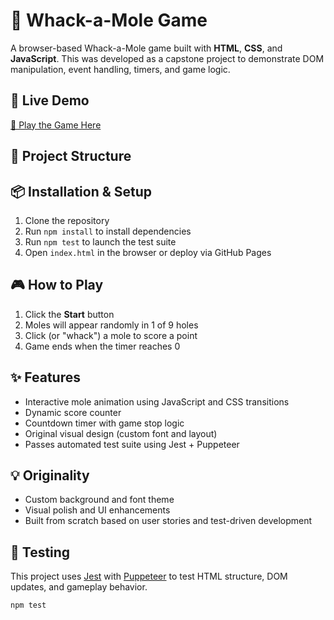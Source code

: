 # 🎯 Whack-a-Mole Game

A browser-based Whack-a-Mole game built with **HTML**, **CSS**, and **JavaScript**. This was developed as a capstone project to demonstrate DOM manipulation, event handling, timers, and game logic.

## 🚀 Live Demo

[🔗 Play the Game Here](https://your-github-username.github.io/your-repo-name)

## 📁 Project Structure


## 📦 Installation & Setup

1. Clone the repository
2. Run `npm install` to install dependencies
3. Run `npm test` to launch the test suite
4. Open `index.html` in the browser or deploy via GitHub Pages

## 🎮 How to Play

1. Click the **Start** button
2. Moles will appear randomly in 1 of 9 holes
3. Click (or "whack") a mole to score a point
4. Game ends when the timer reaches 0

## ✨ Features

- Interactive mole animation using JavaScript and CSS transitions
- Dynamic score counter
- Countdown timer with game stop logic
- Original visual design (custom font and layout)
- Passes automated test suite using Jest + Puppeteer

## 💡 Originality

- Custom background and font theme
- Visual polish and UI enhancements
- Built from scratch based on user stories and test-driven development

## 🧪 Testing

This project uses [Jest](https://jestjs.io/) with [Puppeteer](https://pptr.dev/) to test HTML structure, DOM updates, and gameplay behavior.

```bash
npm test
